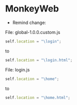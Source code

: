 # MonkeyWeb

- Remind change:

File: global-1.0.0.custom.js
```javascript
self.location = "\login";
```
to
```javascript
self.location = "\login.html";
```
File: login.js
```javascript
self.location = "\home";
```
to
```javascript
self.location = "\home.html";
```
